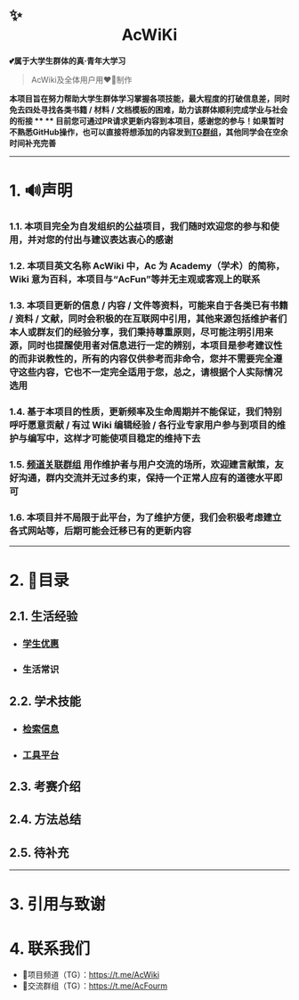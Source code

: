 #                                                                                                                                                                 ✨<center>AcWiKi<center>
**💕属于大学生群体的真·青年大学习**
>  AcWiki及全体用户用❤️‍🔥制作 

**本项目旨在努力帮助大学生群体学习掌握各项技能，最大程度的打破信息差，同时免去四处寻找各类书籍 / 材料 / 文档模板的困难，助力该群体顺利完成学业与社会的衔接 **
** 目前您可通过PR请求更新内容到本项目，感谢您的参与！如果暂时不熟悉GitHub操作，也可以直接将想添加的内容发到[TG群组](https://t.me/AcFourm)，其他同学会在空余时间补充完善**
***
# 1. 🔊声明

###  1.1.  本项目完全为自发组织的公益项目，我们随时欢迎您的参与和使用，并对您的付出与建议表达衷心的感谢

###  1.2.  本项目英文名称 AcWiki 中，Ac 为 Academy（学术）的简称，Wiki 意为百科，本项目与“AcFun”等并无主观或客观上的联系

###  1.3.  本项目更新的信息 / 内容 / 文件等资料，可能来自于各类已有书籍 / 资料 / 文献，同时会积极的在互联网中引用，其他来源包括维护者们本人或群友们的经验分享，我们秉持尊重原则，尽可能注明引用来源，同时也提醒使用者对信息进行一定的辨别，本项目是参考建议性的而非说教性的，所有的内容仅供参考而非命令，您并不需要完全遵守这些内容，它也不一定完全适用于您，总之，请根据个人实际情况选用

###  1.4.  基于本项目的性质，更新频率及生命周期并不能保证，我们特别呼吁愿意贡献 / 有过 Wiki 编辑经验 / 各行业专家用户参与到项目的维护与编写中，这样才可能使项目稳定的维持下去

###  1.5.  [频道关联群组](https://t.me/AcFourm) 用作维护者与用户交流的场所，欢迎建言献策，友好沟通，群内交流并无过多约束，保持一个正常人应有的道德水平即可

###  1.6.  本项目并不局限于此平台，为了维护方便，我们会积极考虑建立各式网站等，后期可能会迁移已有的更新内容
***
# 2. 🎯目录
## 2.1. 生活经验
- ### [学生优惠](https://github.com/Ac-Wiki/AcWiKi/blob/main/01-student-discounts/README.md)
- ### 生活常识
## 2.2. 学术技能
- ### [检索信息](https://github.com/Ac-Wiki/AcWiKi/blob/main/02-search-platforms/README.md)
- ### [工具平台](https://github.com/Ac-Wiki/AcWiKi/blob/main/03-tools/README.md)
## 2.3. 考赛介绍
## 2.4. 方法总结
## 2.5. 待补充
  ***
# 3. 引用与致谢

# 4. 联系我们
-  🔗项目频道（TG）：https://t.me/AcWiki
-  🔗交流群组（TG）：https://t.me/AcFourm
